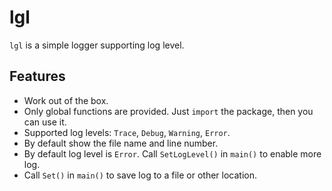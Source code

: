 # lgl

`lgl` is a simple logger supporting log level.

## Features
- Work out of the box.
- Only global functions are provided. Just `import` the package, then you can use it.
- Supported log levels: `Trace`, `Debug`, `Warning`, `Error`.
- By default show the file name and line number.
- By default log level is `Error`. Call `SetLogLevel()` in `main()` to enable more log.
- Call `Set()` in `main()` to save log to a file or other location.

